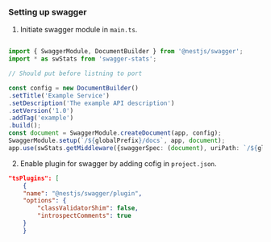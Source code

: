 ### Setting up swagger
1. Initiate swagger module in `main.ts`.
```typescript

import { SwaggerModule, DocumentBuilder } from '@nestjs/swagger';
import * as swStats from 'swagger-stats';

// Should put before listning to port

const config = new DocumentBuilder()
.setTitle('Example Service')
.setDescription('The example API description')
.setVersion('1.0')
.addTag('example')
.build();
const document = SwaggerModule.createDocument(app, config);
SwaggerModule.setup(`/${globalPrefix}/docs`, app, document);
app.use(swStats.getMiddleware({swaggerSpec: (document), uriPath: `/${globalPrefix}/stats` }));


```
2. Enable plugin for swagger by adding cofig in `project.json`.

```json
"tsPlugins": [
    {
    "name": "@nestjs/swagger/plugin",
    "options": {
        "classValidatorShim": false,
        "introspectComments": true
    }
    }
```